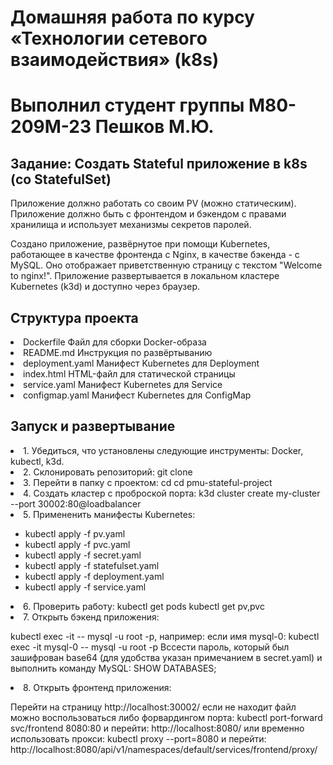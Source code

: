 # Домашняя работа по курсу «Технологии сетевого взаимодействия» (k8s)

# Выполнил студент группы М80-209М-23 Пешков М.Ю.

<h2>Задание: Создать Stateful приложение в k8s (со StatefulSet)</h2>
<p>Приложение должно работать со своим PV (можно статическим). Приложение должно быть с фронтендом и бэкендом с правами хранилища и использует механизмы секретов паролей.</p>

<p>Создано приложение, развёрнутое при помощи Kubernetes, работающее в качестве фронтенда с Nginx, в качестве бэкенда - с MySQL. Оно отображает приветственную страницу с текстом "Welcome to nginx!". Приложение развертывается в локальном кластере Kubernetes (k3d) и доступно через браузер.</p>


<h2>Структура проекта</h2>
    <li>Dockerfile Файл для сборки Docker-образа</li>
    <li>README.md Инструкция по развёртыванию</li>
    <li>deployment.yaml Манифест Kubernetes для Deployment</li>
    <li>index.html HTML-файл для статической страницы</li>
    <li>service.yaml  Манифест Kubernetes для Service</li>
    <li>configmap.yaml Манифест Kubernetes для ConfigMap</li>


<h2>Запуск и развертывание</h2>
    <li>1. Убедиться, что установлены следующие инструменты: Docker, kubectl, k3d.</li>
    <li>2. Склонировать репозиторий: git clone <URL-репозитория></li>
    <li>3. Перейти в папку с проектом: cd  cd pmu-stateful-project</li>
    <li>4. Создать кластер с проброской порта: k3d cluster create my-cluster --port 30002:80@loadbalancer</li>
    <li>5. Примененить манифесты Kubernetes:</li>
    <ul>
        <li>kubectl apply -f pv.yaml</li>
        <li>kubectl apply -f pvc.yaml</li>
        <li>kubectl apply -f secret.yaml</li>
        <li>kubectl apply -f statefulset.yaml</li>
        <li>kubectl apply -f deployment.yaml</li>
        <li>kubectl apply -f service.yaml</li>
    </ul>
    <li>6. Проверить работу: kubectl get pods kubectl get pv,pvc</li>
    <li>7. Открыть бэкенд приложения:</li>

<p>kubectl exec -it -- mysql -u root -p, например: если имя mysql-0: kubectl exec -it mysql-0 -- mysql -u root -p Вссести пароль, который был зашифрован base64 (для удобства указан примечанием в secret.yaml) и выполнить команду MySQL: SHOW DATABASES;</p>

<li>8. Открыть фронтенд приложения:</li>

<p>Перейти на страницу http://localhost:30002/ если не находит файл можно воспользоваться либо форвардингом порта: kubectl port-forward svc/frontend 8080:80 и перейти: http://localhost:8080/ или временно использовать прокси: kubectl proxy --port=8080 и перейти: http://localhost:8080/api/v1/namespaces/default/services/frontend/proxy/</p>

